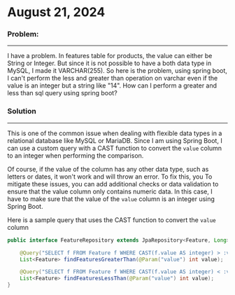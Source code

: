 # August 21, 2024
### Problem:

---
I have a problem. In features table for products, the value can either be String or Integer.
But since it is not possible to have a both data type in MySQL, I made it VARCHAR(255).
So here is the problem, using spring boot, I can't perform the less and greater than operation on varchar
even if the value is an integer but a string like "14".
How can I perform a greater and less than sql query using spring boot?

### Solution

---
This is one of the common issue when dealing with flexible data types in a
relational database like MySQL or MariaDB. Since I am using Spring Boot,
I can use a custom query with a CAST function to convert the `value` column
to an integer when performing the comparison.

Of course, if the value of the column has any other data type, such as
letters or dates, it won't work and will throw an error. To fix this, you
To mitigate these issues, you can add additional checks or data validation
to ensure that the value column only contains numeric data. In this case,
I have to make sure that the value of the `value` column is an integer using
Spring Boot.

Here is a sample query that uses the CAST function to convert the `value` column
```java
public interface FeatureRepository extends JpaRepository<Feature, Long> {

    @Query("SELECT f FROM Feature f WHERE CAST(f.value AS integer) > :value")
    List<Feature> findFeaturesGreaterThan(@Param("value") int value);

    @Query("SELECT f FROM Feature f WHERE CAST(f.value AS integer) < :value")
    List<Feature> findFeaturesLessThan(@Param("value") int value);
}
```